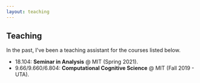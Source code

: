 ```yaml
---
layout: teaching
---
```

## Teaching

In the past, I've been a teaching assistant for the courses listed below.

* 18.104: <b> Seminar in Analysis</b> @ MIT (Spring 2021).
* 9.66/9.660/6.804: <b> Computational Cognitive Science</b> @ MIT (Fall 2019 - UTA).